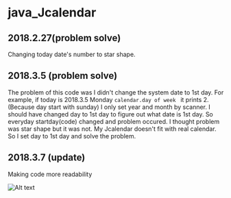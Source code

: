 # java_Jcalendar

## 2018.2.27(problem solve)
Changing today date's number to star shape. 

## 2018.3.5 (problem solve)

The problem of this code was I didn't change the system date to 1st day. 
For example, if today is 2018.3.5 Monday 
``
calendar.day of week 
``
it prints 2. (Because day start with sunday)
I only set year and month by scanner. I should have changed day to 1st day to figure out what date is 1st day. 
So everyday startday(code) changed and problem occured. I thought problem was star shape but it was not.
My Jcalendar doesn't fit with real calendar. So I set day to 1st day and solve the problem. 

## 2018.3.7 (update)

Making code more readability

![Alt text](https://item.kakaocdn.net/do/4be9625c0426fb7d21c0bff1e8af2e1df43ad912ad8dd55b04db6a64cddaf76d)
